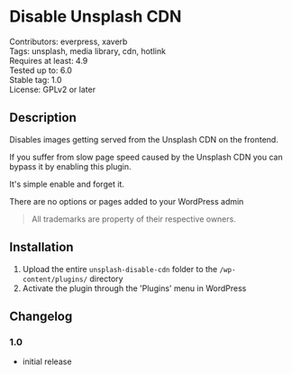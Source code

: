 # Disable Unsplash CDN

Contributors: everpress, xaverb  
Tags: unsplash, media library, cdn, hotlink  
Requires at least: 4.9  
Tested up to: 6.0  
Stable tag: 1.0  
License: GPLv2 or later

## Description

Disables images getting served from the Unsplash CDN on the frontend.

If you suffer from slow page speed caused by the Unsplash CDN you can bypass it by enabling this plugin.

It's simple enable and forget it.

There are no options or pages added to your WordPress admin

> All trademarks are property of their respective owners.

## Installation

1. Upload the entire `unsplash-disable-cdn` folder to the `/wp-content/plugins/` directory
2. Activate the plugin through the 'Plugins' menu in WordPress

## Changelog

### 1.0

-   initial release
